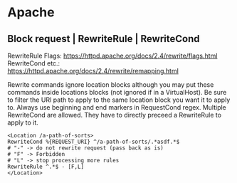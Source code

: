 # Apache

## Block request | RewriteRule | RewriteCond

RewriteRule Flags: <https://httpd.apache.org/docs/2.4/rewrite/flags.html>
RewriteCond etc.: <https://httpd.apache.org/docs/2.4/rewrite/remapping.html>

Rewrite commands ignore location blocks although you may put these commands
inside locations blocks (not ignored if in a VirtualHost). Be sure to filter the URI path to apply to the
same location block you want it to apply to.
Always use beginning and end markers in RequestCond regex.
Multiple RewriteCond are allowed. They have to directly preceed a RewriteRule
to apply to it.

```text
<Location /a-path-of-sorts>
RewriteCond %{REQUEST_URI} ^/a-path-of-sorts/.*asdf.*$
# "-" -> do not rewrite request (pass back as is)
# "F" -> Forbidden
# "L" -> stop processing more rules
RewriteRule ^.*$ - [F,L]
</Location>
```
